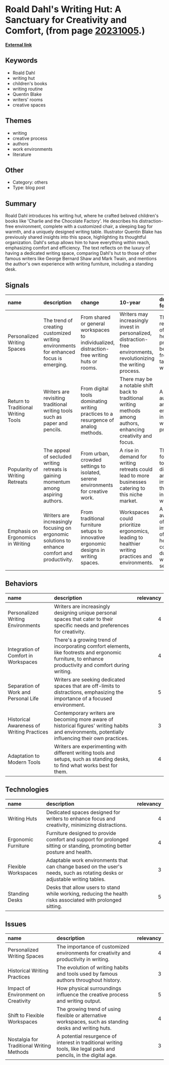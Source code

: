 # __Roald Dahl's Writing Hut: A Sanctuary for Creativity and Comfort__, (from page [20231005](https://kghosh.substack.com/p/20231005).)

__[External link](https://kottke.org/19/01/a-writing-shed-of-ones-own?utm_source=substack&utm_medium=email)__



## Keywords

* Roald Dahl
* writing hut
* children's books
* writing routine
* Quentin Blake
* writers' rooms
* creative spaces

## Themes

* writing
* creative process
* authors
* work environments
* literature

## Other

* Category: others
* Type: blog post

## Summary

Roald Dahl introduces his writing hut, where he crafted beloved children's books like 'Charlie and the Chocolate Factory'. He describes his distraction-free environment, complete with a customized chair, a sleeping bag for warmth, and a uniquely designed writing table. Illustrator Quentin Blake has previously shared insights into this space, highlighting its thoughtful organization. Dahl's setup allows him to have everything within reach, emphasizing comfort and efficiency. The text reflects on the luxury of having a dedicated writing space, comparing Dahl's hut to those of other famous writers like George Bernard Shaw and Mark Twain, and mentions the author's own experience with writing furniture, including a standing desk.

## Signals

| name                                | description                                                                                   | change                                                                                       | 10-year                                                                                                              | driving-force                                                                                      |   relevancy |
|:------------------------------------|:----------------------------------------------------------------------------------------------|:---------------------------------------------------------------------------------------------|:---------------------------------------------------------------------------------------------------------------------|:---------------------------------------------------------------------------------------------------|------------:|
| Personalized Writing Spaces         | The trend of creating customized writing environments for enhanced focus is emerging.         | From shared or general workspaces to individualized, distraction-free writing huts or rooms. | Writers may increasingly invest in personalized, distraction-free environments, revolutionizing the writing process. | The growing recognition of mental health and productivity benefits from tailored workspaces.       |           4 |
| Return to Traditional Writing Tools | Writers are revisiting traditional writing tools such as paper and pencils.                   | From digital tools dominating writing practices to a resurgence of analog methods.           | There may be a notable shift back to traditional writing methods among authors, enhancing creativity and focus.      | A desire for authenticity and deeper engagement in the writing process.                            |           3 |
| Popularity of Writing Retreats      | The appeal of secluded writing retreats is gaining momentum among aspiring authors.           | From urban, crowded settings to isolated, serene environments for creative work.             | A rise in demand for writing retreats could lead to more businesses catering to this niche market.                   | The need for writers to escape distractions and immerse themselves in their work.                  |           4 |
| Emphasis on Ergonomics in Writing   | Writers are increasingly focusing on ergonomic solutions to enhance comfort and productivity. | From traditional furniture setups to innovative ergonomic designs in writing spaces.         | Workspaces could prioritize ergonomics, leading to healthier writing practices and environments.                     | A growing awareness of the importance of physical health and comfort during long writing sessions. |           4 |

## Behaviors

| name                                      | description                                                                                                                                            |   relevancy |
|:------------------------------------------|:-------------------------------------------------------------------------------------------------------------------------------------------------------|------------:|
| Personalized Writing Environments         | Writers are increasingly designing unique personal spaces that cater to their specific needs and preferences for creativity.                           |           4 |
| Integration of Comfort in Workspaces      | There's a growing trend of incorporating comfort elements, like footrests and ergonomic furniture, to enhance productivity and comfort during writing. |           4 |
| Separation of Work and Personal Life      | Writers are seeking dedicated spaces that are off-limits to distractions, emphasizing the importance of a focused environment.                         |           5 |
| Historical Awareness of Writing Practices | Contemporary writers are becoming more aware of historical figures' writing habits and environments, potentially influencing their own practices.      |           3 |
| Adaptation to Modern Tools                | Writers are experimenting with different writing tools and setups, such as standing desks, to find what works best for them.                           |           4 |

## Technologies

| name                | description                                                                                                                 |   relevancy |
|:--------------------|:----------------------------------------------------------------------------------------------------------------------------|------------:|
| Writing Huts        | Dedicated spaces designed for writers to enhance focus and creativity, minimizing distractions.                             |           4 |
| Ergonomic Furniture | Furniture designed to provide comfort and support for prolonged sitting or standing, promoting better posture and health.   |           4 |
| Flexible Workspaces | Adaptable work environments that can change based on the user's needs, such as rotating desks or adjustable writing tables. |           3 |
| Standing Desks      | Desks that allow users to stand while working, reducing the health risks associated with prolonged sitting.                 |           5 |

## Issues

| name                                      | description                                                                                                       |   relevancy |
|:------------------------------------------|:------------------------------------------------------------------------------------------------------------------|------------:|
| Personalized Writing Spaces               | The importance of customized environments for creativity and productivity in writing.                             |           4 |
| Historical Writing Practices              | The evolution of writing habits and tools used by famous authors throughout history.                              |           3 |
| Impact of Environment on Creativity       | How physical surroundings influence the creative process and writing output.                                      |           5 |
| Shift to Flexible Workspaces              | The growing trend of using flexible or alternative workspaces, such as standing desks and writing huts.           |           4 |
| Nostalgia for Traditional Writing Methods | A potential resurgence of interest in traditional writing tools, like legal pads and pencils, in the digital age. |           3 |